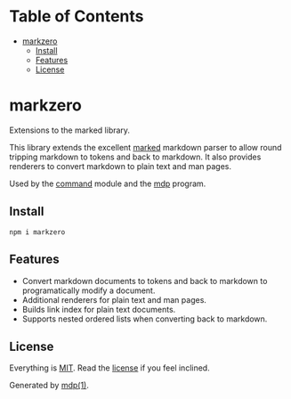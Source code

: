 Table of Contents
=================

* [markzero](#markzero)
  * [Install](#install)
  * [Features](#features)
  * [License](#license)

markzero
========

Extensions to the marked library.

This library extends the excellent [marked](https://github.com/chjj/marked) markdown parser to allow round tripping markdown to tokens and back to markdown. It also provides renderers to convert markdown to plain text and man pages.

Used by the [command](https://github.com/freeformsystems/cli-command) module and the [mdp](https://github.com/freeformsystems/mdp) program.

## Install

```
npm i markzero
```

## Features

* Convert markdown documents to tokens and back to markdown to programatically modify a document.
* Additional renderers for plain text and man pages.
* Builds link index for plain text documents.
* Supports nested ordered lists when converting back to markdown.

## License

Everything is [MIT](http://en.wikipedia.org/wiki/MIT_License). Read the [license](https://github.com/freeformsystems/markzero/blob/master/LICENSE) if you feel inclined.

Generated by [mdp(1)](https://github.com/freeformsystems/mdp).

[marked]: https://github.com/chjj/marked
[mdp]: https://github.com/freeformsystems/mdp
[command]: https://github.com/freeformsystems/cli-command
